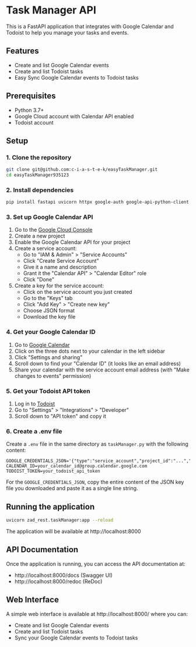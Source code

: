 
# Task Manager API

This is a FastAPI application that integrates with Google Calendar and Todoist to help you manage your tasks and events.

## Features

- Create and list Google Calendar events
- Create and list Todoist tasks
- Easy Sync Google Calendar events to Todoist tasks

## Prerequisites

- Python 3.7+
- Google Cloud account with Calendar API enabled
- Todoist account

## Setup

### 1. Clone the repository

```bash
git clone git@github.com:c-i-a-s-t-e-k/easyTaskManager.git
cd easyTaskManager935123
```

### 2. Install dependencies

```bash
pip install fastapi uvicorn httpx google-auth google-api-python-client python-dotenv
```

### 3. Set up Google Calendar API

1. Go to the [Google Cloud Console](https://console.cloud.google.com/)
2. Create a new project
3. Enable the Google Calendar API for your project
4. Create a service account:
   - Go to "IAM & Admin" > "Service Accounts"
   - Click "Create Service Account"
   - Give it a name and description
   - Grant it the "Calendar API" > "Calendar Editor" role
   - Click "Done"
5. Create a key for the service account:
   - Click on the service account you just created
   - Go to the "Keys" tab
   - Click "Add Key" > "Create new key"
   - Choose JSON format
   - Download the key file

### 4. Get your Google Calendar ID

1. Go to [Google Calendar](https://calendar.google.com/)
2. Click on the three dots next to your calendar in the left sidebar
3. Click "Settings and sharing"
4. Scroll down to find your "Calendar ID" (it looks like an email address)
5. Share your calendar with the service account email address (with "Make changes to events" permission)

### 5. Get your Todoist API token

1. Log in to [Todoist](https://todoist.com/)
2. Go to "Settings" > "Integrations" > "Developer"
3. Scroll down to "API token" and copy it

### 6. Create a .env file

Create a `.env` file in the same directory as `taskManager.py` with the following content:

```
GOOGLE_CREDENTIALS_JSON='{"type":"service_account","project_id":"...","private_key_id":"...","private_key":"...","client_email":"...","client_id":"...","auth_uri":"...","token_uri":"...","auth_provider_x509_cert_url":"...","client_x509_cert_url":"..."}'
CALENDAR_ID=your_calendar_id@group.calendar.google.com
TODOIST_TOKEN=your_todoist_api_token
```

For the `GOOGLE_CREDENTIALS_JSON`, copy the entire content of the JSON key file you downloaded and paste it as a single line string.

## Running the application

```bash
uvicorn zad_rest.taskManager:app --reload
```

The application will be available at http://localhost:8000

## API Documentation

Once the application is running, you can access the API documentation at:
- http://localhost:8000/docs (Swagger UI)
- http://localhost:8000/redoc (ReDoc)

## Web Interface

A simple web interface is available at http://localhost:8000/ where you can:
- Create and list Google Calendar events
- Create and list Todoist tasks
- Sync your Google Calendar events to Todoist tasks

